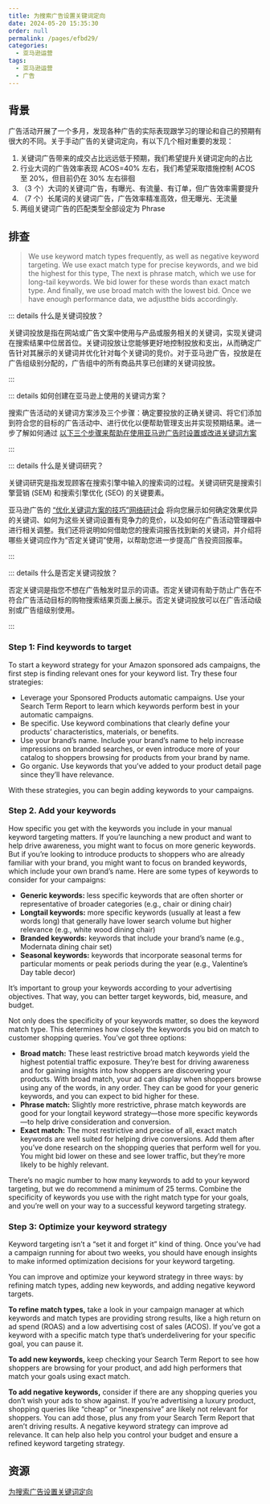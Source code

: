 ```yaml
---
title: 为搜索广告设置关键词定向
date: 2024-05-20 15:35:30
order: null
permalink: /pages/efbd29/
categories: 
  - 亚马逊运营
tags: 
  - 亚马逊运营
  - 广告
---
```


## 背景

广告活动开展了一个多月，发现各种广告的实际表现跟学习的理论和自己的预期有很大的不同。关于手动广告的关键词定向，有以下几个相对重要的发现：

1. 关键词广告带来的成交占比远远低于预期，我们希望提升关键词定向的占比
2. 行业大词的广告效率表现 ACOS=40% 左右，我们希望采取措施控制 ACOS 至 20%，但目前仍在 30% 左右徘徊
3. （3 个）大词的关键词广告，有曝光、有流量、有订单，但广告效率需要提升
4. （7 个）长尾词的关键词广告，广告效率精准高效，但无曝光、无流量
5. 两组关键词广告的匹配类型全部设定为 Phrase

## 排查

> We use keyword match types frequently, as well as negative keyword targeting. We use exact match type for precise keywords, and we bid the highest for this type, The next is phrase match, which we use for long-tail keywords. We bid lower for these words than exact match type. And finally, we use broad match with the lowest bid. Once we have enough performance data, we adjustthe bids accordingly.

::: details 什么是关键词投放？

关键词投放是指在网站或广告文案中使用与产品或服务相关的关键词，实现关键词在搜索结果中位居首位。关键词投放让您能够更好地控制投放和支出，从而确定广告针对其展示的关键词并优化针对每个关键词的竞价。对于亚马逊广告，投放是在广告组级别分配的，广告组中的所有商品共享已创建的关键词投放。

:::

::: details 如何创建在亚马逊上使用的关键词方案？

搜索广告活动的关键词方案涉及三个步骤：确定要投放的正确关键词、将它们添加到符合您的目标的广告活动中、进行优化以便帮助管理支出并实现预期结果。进一步了解如何通过 [以下三个步骤来帮助在使用亚马逊广告时设置或改进关键词方案](https://advertising.amazon.com/blog/how-to-start-and-improve-your-keyword-strategy)

:::

::: details 什么是关键词研究？

关键词研究是指发现顾客在搜索引擎中输入的搜索词的过程。关键词研究是搜索引擎营销 (SEM) 和搜索引擎优化 (SEO) 的关键要素。

亚马逊广告的 [“优化关键词方案的技巧”网络研讨会](https://advertising.amazon.com/library/webinars/optimizing-keyword-strategy) 将向您展示如何确定效果优异的关键词、如何为这些关键词设置有竞争力的竞价，以及如何在广告活动管理器中进行相关调整。我们还将说明如何借助您的搜索词报告找到新的关键词，并介绍将哪些关键词应作为“否定关键词”使用，以帮助您进一步提高广告投资回报率。

:::

::: details 什么是否定关键词投放？

否定关键词是指您不想在广告触发时显示的词语。否定关键词有助于防止广告在不符合广告活动目标的购物搜索结果页面上展示。否定关键词投放可以在广告活动级别或广告组级别使用。

:::

### Step 1: Find keywords to target

To start a keyword strategy for your Amazon sponsored ads campaigns, the first step is finding relevant ones for your keyword list. Try these four strategies:

- Leverage your Sponsored Products automatic campaigns. Use your Search Term Report to learn which keywords perform best in your automatic campaigns.
- Be specific. Use keyword combinations that clearly define your products’ characteristics, materials, or benefits.
- Use your brand’s name. Include your brand’s name to help increase impressions on branded searches, or even introduce more of your catalog to shoppers browsing for products from your brand by name.
- Go organic. Use keywords that you’ve added to your product detail page since they’ll have relevance.

With these strategies, you can begin adding keywords to your campaigns.

### Step 2. Add your keywords

How specific you get with the keywords you include in your manual keyword targeting matters. If you’re launching a new product and want to help drive awareness, you might want to focus on more generic keywords. But if you’re looking to introduce products to shoppers who are already familiar with your brand, you might want to focus on branded keywords, which include your own brand’s name. Here are some types of keywords to consider for your campaigns:

- **Generic keywords:** less specific keywords that are often shorter or representative of broader categories (e.g., chair or dining chair)
- **Longtail keywords:** more specific keywords (usually at least a few words long) that generally have lower search volume but higher relevance (e.g., white wood dining chair)
- **Branded keywords:** keywords that include your brand’s name (e.g., Modernata dining chair set)
- **Seasonal keywords:** keywords that incorporate seasonal terms for particular moments or peak periods during the year (e.g., Valentine’s Day table decor)

It’s important to group your keywords according to your advertising objectives. That way, you can better target keywords, bid, measure, and budget.

Not only does the specificity of your keywords matter, so does the keyword match type. This determines how closely the keywords you bid on match to customer shopping queries. You’ve got three options:

- **Broad match:** These least restrictive broad match keywords yield the highest potential traffic exposure. They’re best for driving awareness and for gaining insights into how shoppers are discovering your products. With broad match, your ad can display when shoppers browse using any of the words, in any order. They can be good for your generic keywords, and you can expect to bid higher for these.
- **Phrase match:** Slightly more restrictive, phrase match keywords are good for your longtail keyword strategy—those more specific keywords—to help drive consideration and conversion.
- **Exact match:** The most restrictive and precise of all, exact match keywords are well suited for helping drive conversions. Add them after you’ve done research on the shopping queries that perform well for you. You might bid lower on these and see lower traffic, but they’re more likely to be highly relevant.

There’s no magic number to how many keywords to add to your keyword targeting, but we do recommend a minimum of 25 terms. Combine the specificity of keywords you use with the right match type for your goals, and you’re well on your way to a successful keyword targeting strategy.

### Step 3: Optimize your keyword strategy

Keyword targeting isn’t a “set it and forget it” kind of thing. Once you’ve had a campaign running for about two weeks, you should have enough insights to make informed optimization decisions for your keyword targeting.

You can improve and optimize your keyword strategy in three ways: by refining match types, adding new keywords, and adding negative keyword targets.

**To refine match types,** take a look in your campaign manager at which keywords and match types are providing strong results, like a high return on ad spend (ROAS) and a low advertising cost of sales (ACOS). If you’ve got a keyword with a specific match type that’s underdelivering for your specific goal, you can pause it.

**To add new keywords,** keep checking your Search Term Report to see how shoppers are browsing for your product, and add high performers that match your goals using exact match.

**To add negative keywords,** consider if there are any shopping queries you don’t wish your ads to show against. If you’re advertising a luxury product, shopping queries like “cheap” or “inexpensive” are likely not relevant for shoppers. You can add those, plus any from your Search Term Report that aren’t driving results. A negative keyword strategy can improve ad relevance. It can help also help you control your budget and ensure a refined keyword targeting strategy.

## 资源

[为搜索广告设置关键词定向](https://advertising.amazon.com/library/videos/keyword-targeting-sponsored-ads)
